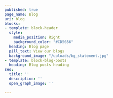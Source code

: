 ```yaml
---
published: true
page_name: Blog
uri: blog
blocks:
- template: block-header
  style:
    media_position: Right
    background_color: "#CD5656"
  heading: Blog page
  pill_text: View our blogs
  background_image: "/uploads/bg_statement.jpg"
- template: block-blog-posts
  heading: Blog posts heading
seo:
  title: ''
  description: ''
  open_graph_image: ''

---
```


